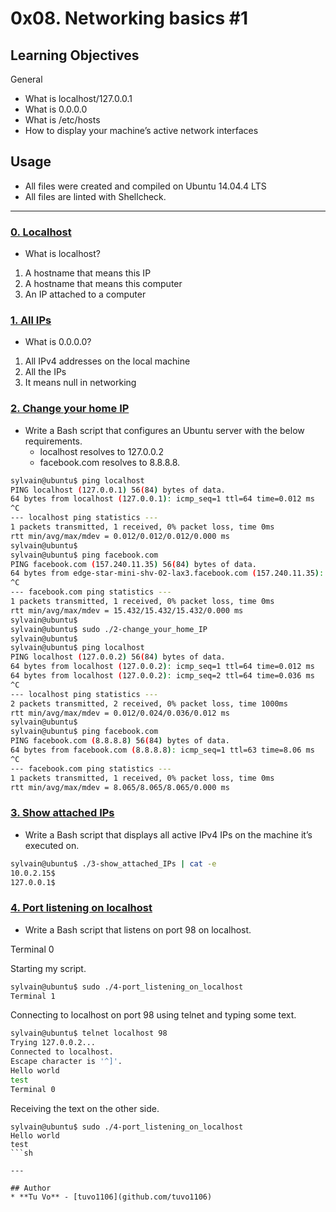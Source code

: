 # 0x08. Networking basics #1

## Learning Objectives

General
* What is localhost/127.0.0.1
* What is 0.0.0.0
* What is /etc/hosts
* How to display your machine’s active network interfaces

## Usage

* All files were created and compiled on Ubuntu 14.04.4 LTS
* All files are linted with Shellcheck.

---

### [0. Localhost](./0-localhost)
* What is localhost?

1. A hostname that means this IP
2. A hostname that means this computer
3. An IP attached to a computer

### [1. All IPs](./1-wildcard)
* What is 0.0.0.0?

1. All IPv4 addresses on the local machine
2. All the IPs
3. It means null in networking

### [2. Change your home IP](./2-change_your_home_IP)
* Write a Bash script that configures an Ubuntu server with the below requirements.
  * localhost resolves to 127.0.0.2
  * facebook.com resolves to 8.8.8.8.

```sh
sylvain@ubuntu$ ping localhost
PING localhost (127.0.0.1) 56(84) bytes of data.
64 bytes from localhost (127.0.0.1): icmp_seq=1 ttl=64 time=0.012 ms
^C
--- localhost ping statistics ---
1 packets transmitted, 1 received, 0% packet loss, time 0ms
rtt min/avg/max/mdev = 0.012/0.012/0.012/0.000 ms
sylvain@ubuntu$
sylvain@ubuntu$ ping facebook.com
PING facebook.com (157.240.11.35) 56(84) bytes of data.
64 bytes from edge-star-mini-shv-02-lax3.facebook.com (157.240.11.35): icmp_seq=1 ttl=63 time=15.4 ms
^C
--- facebook.com ping statistics ---
1 packets transmitted, 1 received, 0% packet loss, time 0ms
rtt min/avg/max/mdev = 15.432/15.432/15.432/0.000 ms
sylvain@ubuntu$
sylvain@ubuntu$ sudo ./2-change_your_home_IP
sylvain@ubuntu$
sylvain@ubuntu$ ping localhost
PING localhost (127.0.0.2) 56(84) bytes of data.
64 bytes from localhost (127.0.0.2): icmp_seq=1 ttl=64 time=0.012 ms
64 bytes from localhost (127.0.0.2): icmp_seq=2 ttl=64 time=0.036 ms
^C
--- localhost ping statistics ---
2 packets transmitted, 2 received, 0% packet loss, time 1000ms
rtt min/avg/max/mdev = 0.012/0.024/0.036/0.012 ms
sylvain@ubuntu$
sylvain@ubuntu$ ping facebook.com
PING facebook.com (8.8.8.8) 56(84) bytes of data.
64 bytes from facebook.com (8.8.8.8): icmp_seq=1 ttl=63 time=8.06 ms
^C
--- facebook.com ping statistics ---
1 packets transmitted, 1 received, 0% packet loss, time 0ms
rtt min/avg/max/mdev = 8.065/8.065/8.065/0.000 ms
```

### [3. Show attached IPs](./3-show_attached_IPs)
* Write a Bash script that displays all active IPv4 IPs on the machine it’s executed on.

```sh
sylvain@ubuntu$ ./3-show_attached_IPs | cat -e
10.0.2.15$
127.0.0.1$
```

### [4. Port listening on localhost](./4-port_listening_on_localhost)
* Write a Bash script that listens on port 98 on localhost.

Terminal 0

Starting my script.

```sh
sylvain@ubuntu$ sudo ./4-port_listening_on_localhost
Terminal 1
```

Connecting to localhost on port 98 using telnet and typing some text.

```sh
sylvain@ubuntu$ telnet localhost 98
Trying 127.0.0.2...
Connected to localhost.
Escape character is '^]'.
Hello world
test
Terminal 0
```

Receiving the text on the other side.

```
sylvain@ubuntu$ sudo ./4-port_listening_on_localhost
Hello world
test
```sh

---

## Author
* **Tu Vo** - [tuvo1106](github.com/tuvo1106)
